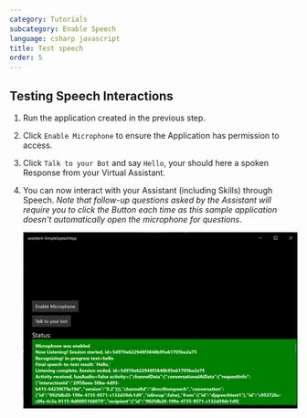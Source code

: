 ```yaml
---
category: Tutorials
subcategory: Enable Speech
language: csharp javascript
title: Test speech
order: 5
---
```


## Testing Speech Interactions

1. Run the application created in the previous step.
2. Click `Enable Microphone` to ensure the Application has permission to access.
2. Click `Talk to your Bot` and say `Hello`, your should here a spoken Response from your Virtual Assistant.
3. You can now interact with your Assistant (including Skills) through Speech. *Note that follow-up questions asked by the Assistant will require you to click the Button each time as this sample application doesn't automatically open the microphone for questions*.

    ![Simple Speech App](/docs/media/simplespeechapp.png)